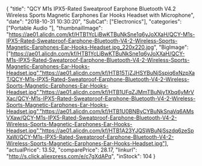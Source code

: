 {
	"title": "QCY M1s IPX5-Rated Sweatproof Earphone Bluetooth V4.2 Wireless Sports Magnetic Earphones Ear Hooks Headset with Microphone",
	"date": "2018-10-31 10:30:20",
	"SubCat": ["Electronics"],
	"categories": ["Portable Audio "],
	"thumbnailImage": "https://ae01.alicdn.com/kf/HTB1YcLjBwKTBuNkSne1q6yJoXXaH/QCY-M1s-IPX5-Rated-Sweatproof-Earphone-Bluetooth-V4-2-Wireless-Sports-Magnetic-Earphones-Ear-Hooks-Headset.jpg_220x220.jpg",
	"BigImage": ["https://ae01.alicdn.com/kf/HTB1YcLjBwKTBuNkSne1q6yJoXXaH/QCY-M1s-IPX5-Rated-Sweatproof-Earphone-Bluetooth-V4-2-Wireless-Sports-Magnetic-Earphones-Ear-Hooks-Headset.jpg","https://ae01.alicdn.com/kf/HTB15TjZJHSYBuNjSspiq6xNzpXaT/QCY-M1s-IPX5-Rated-Sweatproof-Earphone-Bluetooth-V4-2-Wireless-Sports-Magnetic-Earphones-Ear-Hooks-Headset.jpg","https://ae01.alicdn.com/kf/HTB1UFqZJMmTBuNjy1Xbq6yMrVXac/QCY-M1s-IPX5-Rated-Sweatproof-Earphone-Bluetooth-V4-2-Wireless-Sports-Magnetic-Earphones-Ear-Hooks-Headset.jpg","https://ae01.alicdn.com/kf/HTB1U0BNByCYBuNkSnaVq6AMsVXaw/QCY-M1s-IPX5-Rated-Sweatproof-Earphone-Bluetooth-V4-2-Wireless-Sports-Magnetic-Earphones-Ear-Hooks-Headset.jpg","https://ae01.alicdn.com/kf/HTB1A23YJQSWBuNjSszdq6zeSpXaW/QCY-M1s-IPX5-Rated-Sweatproof-Earphone-Bluetooth-V4-2-Wireless-Sports-Magnetic-Earphones-Ear-Hooks-Headset.jpg"],
	"actualPrice": 13.52,
	"comparePrice": 28.17,
	"linkurl": "http://s.click.aliexpress.com/e/c7gXdAPq",
	"inStock": 104
}
